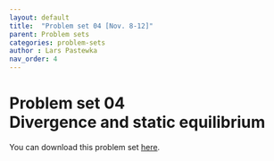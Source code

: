 ```yaml
---
layout: default
title:  "Problem set 04 [Nov. 8-12]"
parent: Problem sets
categories: problem-sets
author : Lars Pastewka
nav_order: 4
---
```


# Problem set 04 <br/> Divergence and static equilibrium

You can download this problem set [here](exercise_04_students.pdf).

